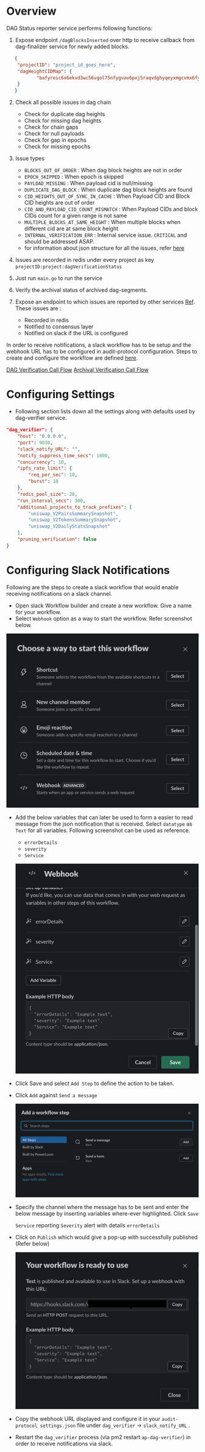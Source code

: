 # Overview
DAG Status reporter service performs following functions:
1. Expose endpoint `/dagBlocksInserted` over http to receive callback from dag-finalizer service for newly added blocks.
```json
   {
    "projectID": "project_id_goes_here",
	"dagHeightCIDMap": {
           "bafyreic6x6ekvd3wc56vgol75nfygvav6pxj5raqvdghyqeyxmgcvmx6fy": 21
    }
   }
```

2. Check all possible issues in dag chain
   - Check for duplicate dag heights
   - Check for missing dag heights
   - Check for chain gaps
   - Check for null payloads
   - Check for gap in epochs
   - Check for missing epochs


3. Issue types
   - `BLOCKS_OUT_OF_ORDER` : When dag block heights are not in order
   - `EPOCH_SKIPPED` : When epoch is skipped
   - `PAYLOAD_MISSING` : When payload cid is null/missing
   - `DUPLICATE_DAG_BLOCK` : When duplicate dag block heights are found
   - `CID_HEIGHTS_OUT_OF_SYNC_IN_CACHE` : When Payload CID and Block CID heights are out of order
   - `CID_AND_PAYLOAD_CID_COUNT_MISMATCH` : When Payload CIDs and block CIDs count for a given range is not same
   - `MULTIPLE_BLOCKS_AT_SAME_HEIGHT` : When multiple blocks when different cid are at same block height
   - `INTERNAL_VERIFICATION_ERR` : Internal service issue. `CRITICAL` and should be addressed ASAP.
   - for information about json structure for all the issues, refer [here](./verifiers/dag_chain_verifier.go#L54-L92)

4. Issues are recorded in redis under every project as key `projectID:project:dagVerificationStatus`
5. Just run `main.go` to run the service
6. Verify the archival status of archived dag-segments.
7. Expose an endpoint to which issues are reported by other services [Ref](https://github.com/PowerLoom/audit-protocol-private/issues/143). These issues are :
    - Recorded in redis
    - Notified to consensus layer
    - Notified on slack if the URL is configured

In order to receive notifications, a slack workflow has to be setup and the webhook URL has to be configured in audit-protocol configuration. Steps to create and configure the workflow are defined [here](#configuring-slack-notifications).

[DAG Verification Call Flow](../../docs/images/DAGVerifier_CallFlow.png)
[Archival Verification Call Flow](../../docs/images/PruningVerifier_CallFlow.png)

# Configuring Settings
* Following section lists down all the settings along with defaults used by dag-verifier service.
```json
"dag_verifier": {
    "host": "0.0.0.0",
    "port": 9030,
    "slack_notify_URL": "",
    "notify_suppress_time_secs": 1800,
    "concurrency": 10,
    "ipfs_rate_limit": {
        "req_per_sec": 10,
        "burst": 10
    },
    "redis_pool_size": 20,
    "run_interval_secs": 300,
    "additional_projects_to_track_prefixes": [
        "uniswap_V2PairsSummarySnapshot",
        "uniswap_V2TokensSummarySnapshot",
        "uniswap_V2DailyStatsSnapshot"
    ],
    "pruning_verification": false
}
```

# Configuring Slack Notifications
Following are the steps to create a slack workflow that would enable receiving notifications on a slack channel.

- Open slack Workflow builder and create a new workflow. Give a name for your workflow.
- Select `Webhook` option as a way to start the workflow. Refer screenshot below.

![slack-workflow-start.png](images/slack-workflow-start.png)

- Add the below variables that can later be used to form a easier to read message from the json notification that is received. Select `datatype` as `Text` for all variables. Following screenshot can be used as reference.
    - `errorDetails`
    - `severity`
    - `Service`

    ![slack-workflow-vars.png](images/slack-workflow-vars.png)

- Click Save and select `Add Step` to define the action to be taken.
- Click `Add` against `Send a message`

    ![slack-workflow-msg.png](images/slack-workflow-msg.png)

- Specify the channel where the message has to be sent and enter the below message by inserting variables where-ever highlighted. Click `Save`

    `Service` reporting `Severity` alert with details `errorDetails`

- Click on `Publish`  which would give a pop-up with successfully published (Refer below)

    ![slack-workflow-publish.png](images/slack-workflow-publish.png)

- Copy the webhook URL displayed and configure it in your `audit-protocol settings.json` file under `dag_verifier` → `slack_notify_URL` .
- Restart the `dag_verifier` process (via pm2 restart `ap-dag-verifier`)  in order to receive notifications via slack.
